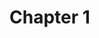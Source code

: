 <!--
SPDX-FileCopyrightText: 2024 Hanabusa Masahiro
SPDX-License-Identifier: CC-BY-4.0
-->
# Chapter 1
